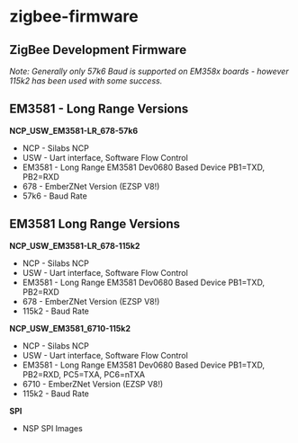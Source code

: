 # zigbee-firmware
## ZigBee Development Firmware

_Note: Generally only 57k6 Baud is supported on EM358x boards - however 115k2 has been used with some success._

## EM3581 - Long Range Versions
__NCP_USW_EM3581-LR_678-57k6__
* NCP - Silabs NCP
* USW - Uart interface, Software Flow Control 
* EM3581 - Long Range EM3581 Dev0680 Based Device PB1=TXD, PB2=RXD
* 678 - EmberZNet Version (EZSP V8!)
* 57k6 - Baud Rate
 
## EM3581 Long Range Versions
__NCP_USW_EM3581-LR_678-115k2__
* NCP - Silabs NCP
* USW - Uart interface, Software Flow Control 
* EM3581 - Long Range EM3581 Dev0680 Based Device PB1=TXD, PB2=RXD
* 678 - EmberZNet Version (EZSP V8!)
* 115k2 - Baud Rate

__NCP_USW_EM3581_6710-115k2__
* NCP - Silabs NCP
* USW - Uart interface, Software Flow Control 
* EM3581 - Long Range EM3581 Dev0680 Based Device PB1=TXD, PB2=RXD, PC5=TXA, PC6=nTXA
* 6710 - EmberZNet Version (EZSP V8!)
* 115k2 - Baud Rate

__SPI__
* NSP SPI Images
